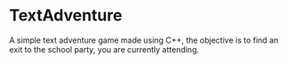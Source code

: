 # TextAdventure
A simple text adventure game made using C++, the objective is to find an exit to the school party, you are currently attending. 
